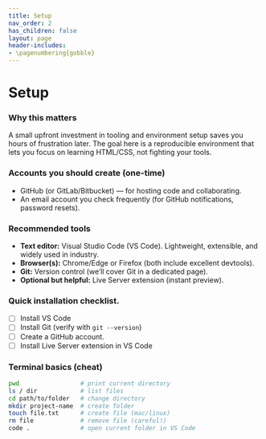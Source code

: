 ```yaml
---
title: Setup
nav_order: 2
has_children: false
layout: page
header-includes:
- \pagenumbering{gobble}
---
```


# Setup

### Why this matters
A small upfront investment in tooling and environment setup saves you hours of frustration later. The goal here is a reproducible environment that lets you focus on learning HTML/CSS, not fighting your tools.

### Accounts you should create (one-time)
- GitHub (or GitLab/Bitbucket) — for hosting code and collaborating.
- An email account you check frequently (for GitHub notifications, password resets).

### Recommended tools
- **Text editor:** Visual Studio Code (VS Code). Lightweight, extensible, and widely used in industry.
- **Browser(s):** Chrome/Edge or Firefox (both include excellent devtools).
- **Git:** Version control (we’ll cover Git in a dedicated page).
- **Optional but helpful:** Live Server extension (instant preview).

### Quick installation checklist.
- [ ] Install VS Code
- [ ] Install Git (verify with `git --version`)
- [ ] Create a GitHub account.
- [ ] Install Live Server extension in VS Code

### Terminal basics (cheat)
```bash
pwd                 # print current directory
ls / dir            # list files
cd path/to/folder   # change directory
mkdir project-name  # create folder
touch file.txt      # create file (mac/linux)
rm file             # remove file (careful!)
code .              # open current folder in VS Code
```


